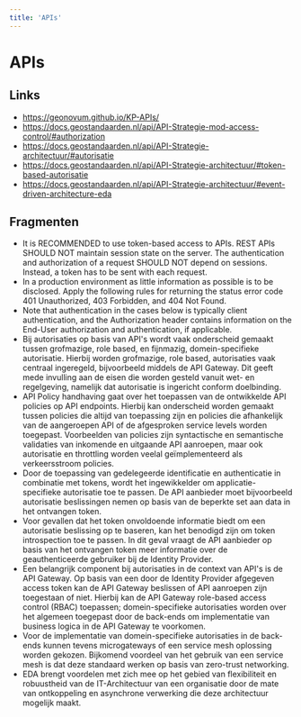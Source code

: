 ```yaml
---
title: 'APIs'
---
```


# APIs

## Links
- https://geonovum.github.io/KP-APIs/
- https://docs.geostandaarden.nl/api/API-Strategie-mod-access-control/#authorization
- https://docs.geostandaarden.nl/api/API-Strategie-architectuur/#autorisatie
- https://docs.geostandaarden.nl/api/API-Strategie-architectuur/#token-based-autorisatie
- https://docs.geostandaarden.nl/api/API-Strategie-architectuur/#event-driven-architecture-eda

## Fragmenten
- It is RECOMMENDED to use token-based access to APIs. REST APIs SHOULD NOT maintain session state on the server. The authentication and authorization of a request SHOULD NOT depend on sessions. Instead, a token has to be sent with each request.
- In a production environment as little information as possible is to be disclosed. Apply the following rules for returning the status error code 401 Unauthorized, 403 Forbidden, and 404 Not Found.
- Note that authentication in the cases below is typically client authentication, and the Authorization header contains information on the End-User authorization and authentication, if applicable.
- Bij autorisaties op basis van API's wordt vaak onderscheid gemaakt tussen grofmazige, role based, en fijnmazig, domein-specifieke autorisatie. Hierbij worden grofmazige, role based, autorisaties vaak centraal ingeregeld, bijvoorbeeld middels de API Gateway. Dit geeft mede invulling aan de eisen die worden gesteld vanuit wet- en regelgeving, namelijk dat autorisatie is ingericht conform doelbinding.
- API Policy handhaving gaat over het toepassen van de ontwikkelde API policies op API endpoints. Hierbij kan onderscheid worden gemaakt tussen policies die altijd van toepassing zijn en policies die afhankelijk van de aangeroepen API of de afgesproken service levels worden toegepast. Voorbeelden van policies zijn syntactische en semantische validaties van inkomende en uitgaande API aanroepen, maar ook autorisatie en throttling worden veelal geïmplementeerd als verkeersstroom policies.
- Door de toepassing van gedelegeerde identificatie en authenticatie in combinatie met tokens, wordt het ingewikkelder om applicatie-specifieke autorisatie toe te passen. De API aanbieder moet bijvoorbeeld autorisatie beslissingen nemen op basis van de beperkte set aan data in het ontvangen token.
- Voor gevallen dat het token onvoldoende informatie biedt om een autorisatie beslissing op te baseren, kan het benodigd zijn om token introspection toe te passen. In dit geval vraagt de API aanbieder op basis van het ontvangen token meer informatie over de geauthenticeerde gebruiker bij de Identity Provider.
- Een belangrijk component bij autorisaties in de context van API's is de API Gateway. Op basis van een door de Identity Provider afgegeven access token kan de API Gateway beslissen of API aanroepen zijn toegestaan of niet. Hierbij kan de API Gateway role-based access control (RBAC) toepassen; domein-specifieke autorisaties worden over het algemeen toegepast door de back-ends om implementatie van business logica in de API Gateway te voorkomen.
- Voor de implementatie van domein-specifieke autorisaties in de back-ends kunnen tevens microgateways of een service mesh oplossing worden gekozen. Bijkomend voordeel van het gebruik van een service mesh is dat deze standaard werken op basis van zero-trust networking.
- EDA brengt voordelen met zich mee op het gebied van flexibiliteit en robuustheid van de IT-Architectuur van een organisatie door de mate van ontkoppeling en asynchrone verwerking die deze architectuur mogelijk maakt.
